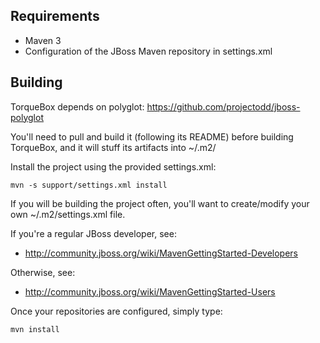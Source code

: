 Requirements
------------
* Maven 3
* Configuration of the JBoss Maven repository in settings.xml

Building
--------

TorqueBox depends on polyglot: https://github.com/projectodd/jboss-polyglot

You'll need to pull and build it (following its README) before building 
TorqueBox, and it will stuff its artifacts into ~/.m2/

Install the project using the provided settings.xml:

    mvn -s support/settings.xml install

If you will be building the project often, you'll want to
create/modify your own ~/.m2/settings.xml file.

If you're a regular JBoss developer, see:

* http://community.jboss.org/wiki/MavenGettingStarted-Developers

Otherwise, see: 

* http://community.jboss.org/wiki/MavenGettingStarted-Users

Once your repositories are configured, simply type:

    mvn install


